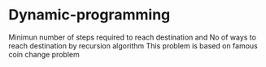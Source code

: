 # Dynamic-programming
Minimun number of steps required to reach destination and No of ways to reach destination by recursion algorithm
This problem is based on famous coin change problem
